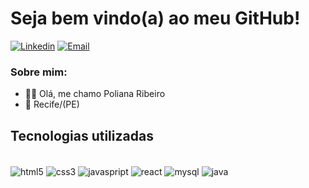 # Seja bem vindo(a) ao meu GitHub!

[![Linkedin](https://img.shields.io/badge/LinkedIn-0077B5?style=for-the-badge&logo=linkedin&logoColor=white)](https://www.linkedin.com/in/polianar/)
[![Email](https://img.shields.io/badge/Gmail-D14836?style=for-the-badge&logo=gmail&logoColor=white)](polianaa.ribeiro@gmail.com)

### Sobre mim:
* 👋🏾 Olá, me chamo Poliana Ribeiro
* 🦀 Recife/(PE)

## Tecnologias utilizadas

<div style="display: inline_block"><br/>
<img align=center alt="html5" src="https://img.shields.io/badge/HTML5-E34F26?style=for-the-badge&logo=html5&logoColor=white"/>
<img align=center alt="css3" src="https://img.shields.io/badge/CSS3-1572B6?style=for-the-badge&logo=css3&logoColor=white"/>
<img align=center alt="javaspript" src="https://img.shields.io/badge/JavaScript-F7DF1E?style=for-the-badge&logo=javascript&logoColor=black"/>
<img align=center alt="react" src="https://img.shields.io/badge/React-20232A?style=for-the-badge&logo=react&logoColor=61DAFB"/>
<img align=center alt="mysql" src="https://img.shields.io/badge/MySQL-00000F?style=for-the-badge&logo=mysql&logoColor=white"/>
<img align=center alt="java" src="https://img.shields.io/badge/Java-ED8B00?style=for-the-badge&logo=openjdk&logoColor=white"/>
  
</div>


